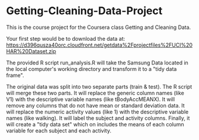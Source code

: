 # Getting-Cleaning-Data-Project

This is the course project for the Coursera class Getting and Cleaning Data.

Your first step would be to download the data at: 
   https://d396qusza40orc.cloudfront.net/getdata%2Fprojectfiles%2FUCI%20HAR%20Dataset.zip

The provided R script run_analysis.R will take the Samsung Data located in the local computer's working directory and transform it to a "tidy data frame".
 
The original data was split into two separate parts (train & test). 
The R script will merge these two parts. 
It will replace the generic column names (like V1) with the descriptive variable names (like tBodyAccMEANX). 
It will remove any columns that do not have mean or standard deviation data.
It will replace the numeric activity values (like 1) with the descriptive variable names (like walking).
It will label the subject and activity columns.
Finally, it will create a "tidy data set" which on includes the means of each column variable for each subject and each activity.
